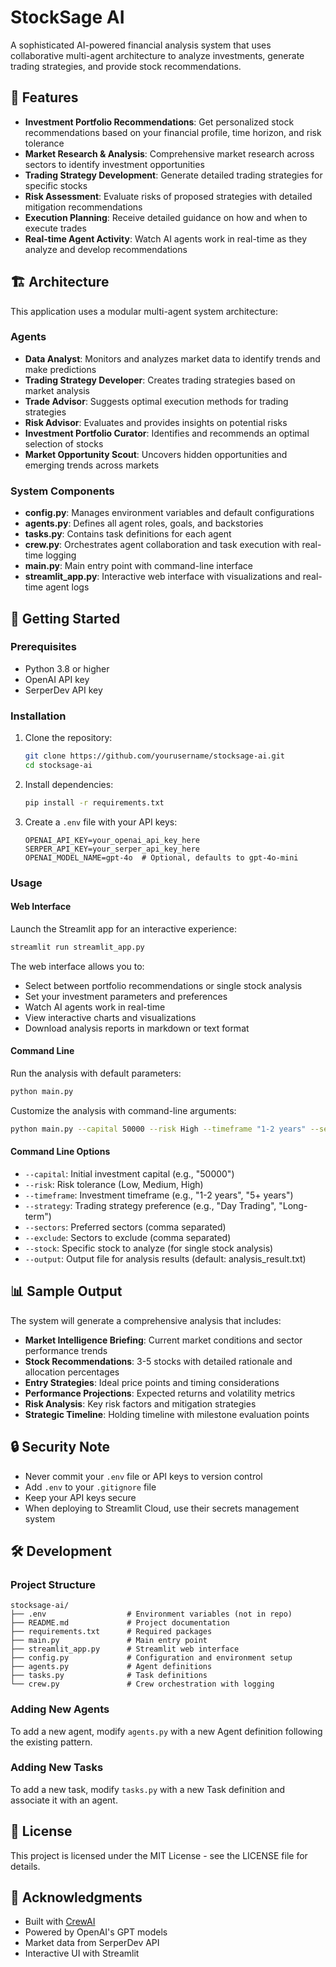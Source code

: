 # StockSage AI

A sophisticated AI-powered financial analysis system that uses collaborative multi-agent architecture to analyze investments, generate trading strategies, and provide stock recommendations.

## 🌟 Features

- **Investment Portfolio Recommendations**: Get personalized stock recommendations based on your financial profile, time horizon, and risk tolerance
- **Market Research & Analysis**: Comprehensive market research across sectors to identify investment opportunities
- **Trading Strategy Development**: Generate detailed trading strategies for specific stocks
- **Risk Assessment**: Evaluate risks of proposed strategies with detailed mitigation recommendations
- **Execution Planning**: Receive detailed guidance on how and when to execute trades
- **Real-time Agent Activity**: Watch AI agents work in real-time as they analyze and develop recommendations

## 🏗️ Architecture

This application uses a modular multi-agent system architecture:

### Agents

- **Data Analyst**: Monitors and analyzes market data to identify trends and make predictions
- **Trading Strategy Developer**: Creates trading strategies based on market analysis
- **Trade Advisor**: Suggests optimal execution methods for trading strategies
- **Risk Advisor**: Evaluates and provides insights on potential risks
- **Investment Portfolio Curator**: Identifies and recommends an optimal selection of stocks
- **Market Opportunity Scout**: Uncovers hidden opportunities and emerging trends across markets

### System Components

- **config.py**: Manages environment variables and default configurations
- **agents.py**: Defines all agent roles, goals, and backstories
- **tasks.py**: Contains task definitions for each agent
- **crew.py**: Orchestrates agent collaboration and task execution with real-time logging
- **main.py**: Main entry point with command-line interface
- **streamlit_app.py**: Interactive web interface with visualizations and real-time agent logs

## 🚀 Getting Started

### Prerequisites

- Python 3.8 or higher
- OpenAI API key
- SerperDev API key

### Installation

1. Clone the repository:
   ```bash
   git clone https://github.com/yourusername/stocksage-ai.git
   cd stocksage-ai
   ```

2. Install dependencies:
   ```bash
   pip install -r requirements.txt
   ```

3. Create a `.env` file with your API keys:
   ```
   OPENAI_API_KEY=your_openai_api_key_here
   SERPER_API_KEY=your_serper_api_key_here
   OPENAI_MODEL_NAME=gpt-4o  # Optional, defaults to gpt-4o-mini
   ```

### Usage

#### Web Interface

Launch the Streamlit app for an interactive experience:

```bash
streamlit run streamlit_app.py
```

The web interface allows you to:
- Select between portfolio recommendations or single stock analysis
- Set your investment parameters and preferences
- Watch AI agents work in real-time
- View interactive charts and visualizations
- Download analysis reports in markdown or text format

#### Command Line

Run the analysis with default parameters:

```bash
python main.py
```

Customize the analysis with command-line arguments:

```bash
python main.py --capital 50000 --risk High --timeframe "1-2 years" --sectors "Technology, AI, Semiconductors" --strategy "Growth" --output "my_analysis.md"
```

#### Command Line Options

- `--capital`: Initial investment capital (e.g., "50000")
- `--risk`: Risk tolerance (Low, Medium, High)
- `--timeframe`: Investment timeframe (e.g., "1-2 years", "5+ years")
- `--strategy`: Trading strategy preference (e.g., "Day Trading", "Long-term")
- `--sectors`: Preferred sectors (comma separated)
- `--exclude`: Sectors to exclude (comma separated)
- `--stock`: Specific stock to analyze (for single stock analysis)
- `--output`: Output file for analysis results (default: analysis_result.txt)

## 📊 Sample Output

The system will generate a comprehensive analysis that includes:

- **Market Intelligence Briefing**: Current market conditions and sector performance trends
- **Stock Recommendations**: 3-5 stocks with detailed rationale and allocation percentages
- **Entry Strategies**: Ideal price points and timing considerations
- **Performance Projections**: Expected returns and volatility metrics
- **Risk Analysis**: Key risk factors and mitigation strategies
- **Strategic Timeline**: Holding timeline with milestone evaluation points

## 🔒 Security Note

- Never commit your `.env` file or API keys to version control
- Add `.env` to your `.gitignore` file
- Keep your API keys secure
- When deploying to Streamlit Cloud, use their secrets management system

## 🛠️ Development

### Project Structure

```
stocksage-ai/
├── .env                  # Environment variables (not in repo)
├── README.md             # Project documentation
├── requirements.txt      # Required packages
├── main.py               # Main entry point
├── streamlit_app.py      # Streamlit web interface
├── config.py             # Configuration and environment setup
├── agents.py             # Agent definitions
├── tasks.py              # Task definitions
└── crew.py               # Crew orchestration with logging
```

### Adding New Agents

To add a new agent, modify `agents.py` with a new Agent definition following the existing pattern.

### Adding New Tasks

To add a new task, modify `tasks.py` with a new Task definition and associate it with an agent.

## 📄 License

This project is licensed under the MIT License - see the LICENSE file for details.

## 🙏 Acknowledgments

- Built with [CrewAI](https://github.com/joaomdmoura/crewAI)
- Powered by OpenAI's GPT models
- Market data from SerperDev API
- Interactive UI with Streamlit 